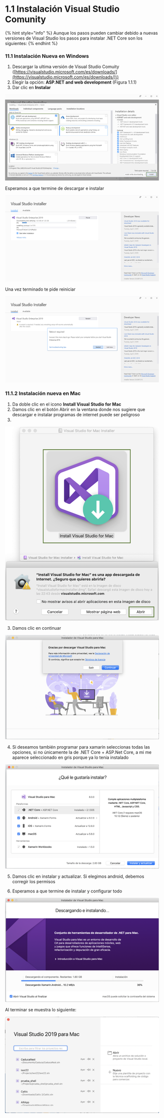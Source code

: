 # 1.1 Instalación Visual Studio Comunity

{% hint style="info" %}
Aunque los pasos pueden cambiar debido a nuevas versiones de Visual Studio los pasos para instalar .NET Core son los siguientes:
{% endhint %}

### 11.1 Instalación Nueva en Windows

1. Descargar la ultima versión de Visual Studio Comuity \([https://visualstudio.microsoft.com/es/downloads/](https://visualstudio.microsoft.com/es/downloads/)\)
2. Elegir la opción:  **ASP.NET and web development**  \(Figura 1.1.1\)
3. Dar clic en **Instalar**

![](../.gitbook/assets/image%20%28133%29.png)

Esperamos a que termine de descargar e instalar

![](../.gitbook/assets/image%20%2873%29.png)

Una vez terminado te pide reiniciar

![](../.gitbook/assets/image%20%2881%29.png)

### 11.1.2 Instalación nueva en Mac

1. Da doble clic en el icono **Install Visual Studio for Mac**
2. Damos clic en el botón Abrir en la ventana donde nos sugiere que descargar e instalar programas de internet puede ser peligroso
3. 
![](../.gitbook/assets/image%20%2886%29.png)

3. Damos clic en continuar

![](../.gitbook/assets/image%20%2847%29.png)

4. Si deseamos también programar para xamarin seleccionas todas las opciones, si no únicamente la de .NET Core + ASP.Net Core, a mi me aparece seleccionado en gris porque ya lo tenia instalado

![](../.gitbook/assets/image%20%2855%29.png)

5. Damos clic en instalar y actualizar. Si elegimos android, debemos corregir los permisos

6. Esperamos a que termine de instalar y configurar todo

![](../.gitbook/assets/image%20%2824%29.png)

Al terminar se muestra lo siguiente:

![](../.gitbook/assets/image%20%2849%29.png)

























